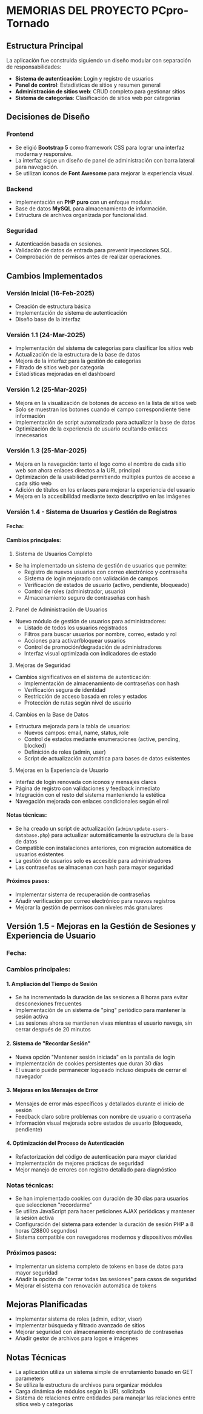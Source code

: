 # MEMORIAS DEL PROYECTO PCpro-Tornado

## Estructura Principal

La aplicación fue construida siguiendo un diseño modular con separación de responsabilidades:

- **Sistema de autenticación**: Login y registro de usuarios
- **Panel de control**: Estadísticas de sitios y resumen general
- **Administración de sitios web**: CRUD completo para gestionar sitios
- **Sistema de categorías**: Clasificación de sitios web por categorías

## Decisiones de Diseño

### Frontend
- Se eligió **Bootstrap 5** como framework CSS para lograr una interfaz moderna y responsive.
- La interfaz sigue un diseño de panel de administración con barra lateral para navegación.
- Se utilizan iconos de **Font Awesome** para mejorar la experiencia visual.

### Backend
- Implementación en **PHP puro** con un enfoque modular.
- Base de datos **MySQL** para almacenamiento de información.
- Estructura de archivos organizada por funcionalidad.

### Seguridad
- Autenticación basada en sesiones.
- Validación de datos de entrada para prevenir inyecciones SQL.
- Comprobación de permisos antes de realizar operaciones.

## Cambios Implementados

### Versión Inicial (16-Feb-2025)
- Creación de estructura básica
- Implementación de sistema de autenticación
- Diseño base de la interfaz

### Versión 1.1 (24-Mar-2025)
- Implementación del sistema de categorías para clasificar los sitios web
- Actualización de la estructura de la base de datos
- Mejora de la interfaz para la gestión de categorías
- Filtrado de sitios web por categoría
- Estadísticas mejoradas en el dashboard

### Versión 1.2 (25-Mar-2025)
- Mejora en la visualización de botones de acceso en la lista de sitios web
- Solo se muestran los botones cuando el campo correspondiente tiene información
- Implementación de script automatizado para actualizar la base de datos
- Optimización de la experiencia de usuario ocultando enlaces innecesarios

### Versión 1.3 (25-Mar-2025)
- Mejora en la navegación: tanto el logo como el nombre de cada sitio web son ahora enlaces directos a la URL principal
- Optimización de la usabilidad permitiendo múltiples puntos de acceso a cada sitio web
- Adición de títulos en los enlaces para mejorar la experiencia del usuario
- Mejora en la accesibilidad mediante texto descriptivo en las imágenes

### Versión 1.4 - Sistema de Usuarios y Gestión de Registros

#### Fecha: <?php echo date('d-m-Y'); ?>

#### Cambios principales:

1. Sistema de Usuarios Completo
- Se ha implementado un sistema de gestión de usuarios que permite:
  - Registro de nuevos usuarios con correo electrónico y contraseña
  - Sistema de login mejorado con validación de campos
  - Verificación de estados de usuario (activo, pendiente, bloqueado)
  - Control de roles (administrador, usuario)
  - Almacenamiento seguro de contraseñas con hash

2. Panel de Administración de Usuarios
- Nuevo módulo de gestión de usuarios para administradores:
  - Listado de todos los usuarios registrados
  - Filtros para buscar usuarios por nombre, correo, estado y rol
  - Acciones para activar/bloquear usuarios
  - Control de promoción/degradación de administradores
  - Interfaz visual optimizada con indicadores de estado

3. Mejoras de Seguridad
- Cambios significativos en el sistema de autenticación:
  - Implementación de almacenamiento de contraseñas con hash
  - Verificación segura de identidad
  - Restricción de acceso basada en roles y estados
  - Protección de rutas según nivel de usuario

4. Cambios en la Base de Datos
- Estructura mejorada para la tabla de usuarios:
  - Nuevos campos: email, name, status, role
  - Control de estados mediante enumeraciones (active, pending, blocked)
  - Definición de roles (admin, user)
  - Script de actualización automática para bases de datos existentes

5. Mejoras en la Experiencia de Usuario
- Interfaz de login renovada con iconos y mensajes claros
- Página de registro con validaciones y feedback inmediato
- Integración con el resto del sistema manteniendo la estética
- Navegación mejorada con enlaces condicionales según el rol

#### Notas técnicas:
- Se ha creado un script de actualización (`admin/update-users-database.php`) para actualizar automáticamente la estructura de la base de datos
- Compatible con instalaciones anteriores, con migración automática de usuarios existentes
- La gestión de usuarios solo es accesible para administradores
- Las contraseñas se almacenan con hash para mayor seguridad

#### Próximos pasos:
- Implementar sistema de recuperación de contraseñas
- Añadir verificación por correo electrónico para nuevos registros
- Mejorar la gestión de permisos con niveles más granulares

## Versión 1.5 - Mejoras en la Gestión de Sesiones y Experiencia de Usuario

### Fecha: <?php echo date('d-m-Y'); ?>

### Cambios principales:

#### 1. Ampliación del Tiempo de Sesión
- Se ha incrementado la duración de las sesiones a 8 horas para evitar desconexiones frecuentes
- Implementación de un sistema de "ping" periódico para mantener la sesión activa
- Las sesiones ahora se mantienen vivas mientras el usuario navega, sin cerrar después de 20 minutos

#### 2. Sistema de "Recordar Sesión"
- Nueva opción "Mantener sesión iniciada" en la pantalla de login
- Implementación de cookies persistentes que duran 30 días
- El usuario puede permanecer logueado incluso después de cerrar el navegador

#### 3. Mejoras en los Mensajes de Error
- Mensajes de error más específicos y detallados durante el inicio de sesión
- Feedback claro sobre problemas con nombre de usuario o contraseña
- Información visual mejorada sobre estados de usuario (bloqueado, pendiente)

#### 4. Optimización del Proceso de Autenticación
- Refactorización del código de autenticación para mayor claridad
- Implementación de mejores prácticas de seguridad
- Mejor manejo de errores con registro detallado para diagnóstico

### Notas técnicas:
- Se han implementado cookies con duración de 30 días para usuarios que seleccionen "recordarme"
- Se utiliza JavaScript para hacer peticiones AJAX periódicas y mantener la sesión activa
- Configuración del sistema para extender la duración de sesión PHP a 8 horas (28800 segundos)
- Sistema compatible con navegadores modernos y dispositivos móviles

### Próximos pasos:
- Implementar un sistema completo de tokens en base de datos para mayor seguridad
- Añadir la opción de "cerrar todas las sesiones" para casos de seguridad
- Mejorar el sistema con renovación automática de tokens

## Mejoras Planificadas
- Implementar sistema de roles (admin, editor, visor)
- Implementar búsqueda y filtrado avanzado de sitios
- Mejorar seguridad con almacenamiento encriptado de contraseñas
- Añadir gestor de archivos para logos e imágenes

## Notas Técnicas
- La aplicación utiliza un sistema simple de enrutamiento basado en GET parameters
- Se utiliza la estructura de archivos para organizar módulos
- Carga dinámica de módulos según la URL solicitada
- Sistema de relaciones entre entidades para manejar las relaciones entre sitios web y categorías 